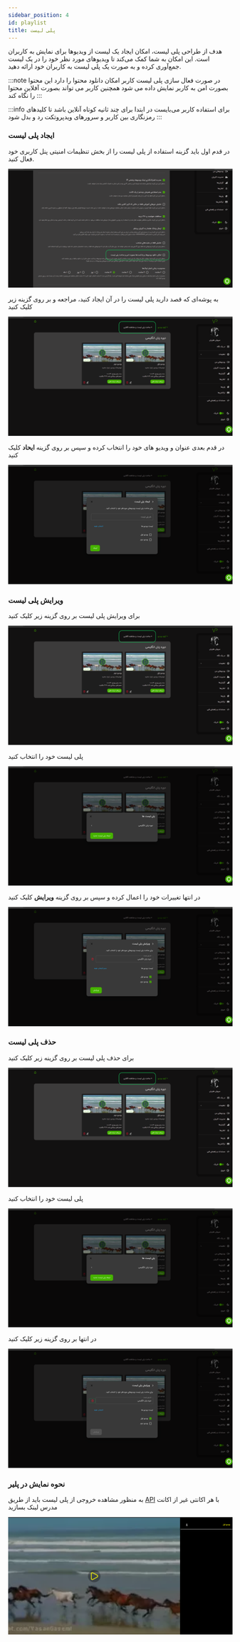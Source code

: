 ```yaml
---
sidebar_position: 4
id: playlist
title: پلی لیست
---
```


هدف از طراحی پلی لیست، امکان ایجاد یک لیست از ویدیوها برای نمایش به کاربران است. این امکان به شما کمک می‌کند تا
ویدیوهای مورد نظر خود را در یک لیست جمع‌آوری کرده و به صورت یک پلی لیست به کاربران خود ارائه دهید.

:::note
در صورت فعال سازی پلی لیست کاربر امکان دانلود محتوا را دارد این محتوا بصورت امن به کاربر نمایش داده می شود همچنین کاربر
می تواند بصورت آفلاین محتوا را نگاه کند
:::

:::info
برای استفاده کاربر می‌بایست در ابتدا برای چند ثانیه کوتاه آنلاین باشد تا کلیدهای رمزنگاری بین کاربر و سرورهای ویدپروتکت
رد و بدل شود
:::

### ایجاد پلی لیست

در قدم اول باید گزینه استفاده از پلی لیست را از بخش تنظیمات امنیتی پنل کاربری خود فعال کنید.

![Image](./img/05.png)

به پوشه‌ای که قصد دارید پلی ‌لیست را در آن ایجاد کنید، مراجعه و بر روی گزینه زیر کلیک کنید

![Image](./img/06.png)

در قدم بعدی عنوان و ویدیو های خود را انتخاب کرده و سپس بر روی گزینه **ایحاد** کلیک کنید

![Image](./img/07.png)

### ویرایش پلی لیست

برای ویرایش پلی لیست بر روی گزینه زیر کلیک کنید

![Image](./img/06.png)

پلی لیست خود را انتخاب کنید

![Image](./img/08.png)

در انتها تغییرات خود را اعمال کرده و سپس بر روی گزینه **ویرایش** کلیک کنید

![Image](./img/09.png)

### حذف پلی لیست

برای حذف پلی لیست بر روی گزینه زیر کلیک کنید

![Image](./img/06.png)

پلی لیست خود را انتخاب کنید

![Image](./img/08.png)

در انتها بر روی گزینه زیر کلیک کنید

![Image](./img/10.png)

### نحوه نمایش در پلیر

به منظور مشاهده خروجی از پلی لیست باید از طریق [API](../../developers/00-setup.md) با هر اکانتی غیر از
اکانت مدرس لینک بسازید

![Image](./img/11.png)